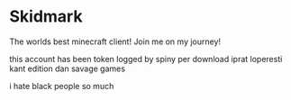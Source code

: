 # Skidmark
The worlds best minecraft client! Join me on my journey!

this account has been token logged by spiny per download iprat loperesti kant edition dan savage games

i hate black people so much
